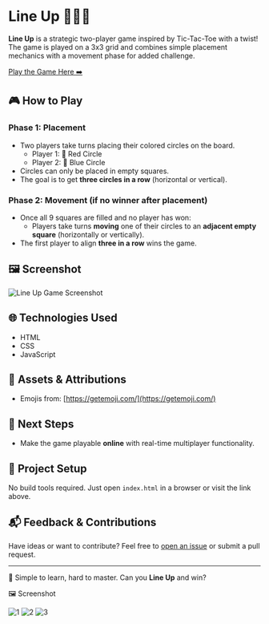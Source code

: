# Line Up 🎯🔴🔵

**Line Up** is a strategic two-player game inspired by Tic-Tac-Toe with a twist! The game is played on a 3x3 grid and combines simple placement mechanics with a movement phase for added challenge.

[Play the Game Here ➡️](https://hulaibi.github.io/The-Game-Name-Line-Up/)

## 🎮 How to Play

### Phase 1: Placement
- Two players take turns placing their colored circles on the board.
  - Player 1: 🔴 Red Circle
  - Player 2: 🔵 Blue Circle
- Circles can only be placed in empty squares.
- The goal is to get **three circles in a row** (horizontal or vertical).

### Phase 2: Movement (if no winner after placement)
- Once all 9 squares are filled and no player has won:
  - Players take turns **moving** one of their circles to an **adjacent empty square** (horizontally or vertically).
- The first player to align **three in a row** wins the game.

## 🖼 Screenshot

![Line Up Game Screenshot](./screenshot.png)

## 🌐 Technologies Used
- HTML
- CSS
- JavaScript

## 🎨 Assets & Attributions
- Emojis from: [https://getemoji.com/](https://getemoji.com/)

## 🚀 Next Steps
- Make the game playable **online** with real-time multiplayer functionality.

## 📂 Project Setup

No build tools required. Just open `index.html` in a browser or visit the link above.

## 📬 Feedback & Contributions
Have ideas or want to contribute? Feel free to [open an issue](https://github.com/hulaibi/The-Game-Name-Line-Up/issues) or submit a pull request.

---

🧠 Simple to learn, hard to master. Can you **Line Up** and win?



🖼️ Screenshot

![1](https://github.com/user-attachments/assets/96a780b2-b22d-4fda-b0eb-77a8b4009685)
![2](https://github.com/user-attachments/assets/6060e746-99fb-4256-9671-30cdafd86ed9)
![3](https://github.com/user-attachments/assets/df862fe2-f39d-42b2-807f-2cd5f0133454)




